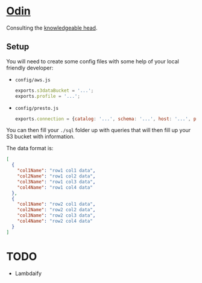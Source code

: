 # [Odin](https://en.wikipedia.org/wiki/Odin)
Consulting the [knowledgeable head](https://en.wikipedia.org/wiki/M%C3%ADmir).
 
## Setup
You will need to create some config files with some help of your local friendly developer:

* `config/aws.js`
  ```JavaScript
  exports.s3dataBucket = '...';
  exports.profile = '...';
  ```
* `config/presto.js`
  ```JavaScript
  exports.connection = {catalog: '...', schema: '...', host: '...', port: '...'};
  ```
    
You can then fill your `./sql` folder up with queries that will then fill up your S3 bucket with information.

The data format is:
```JSON
[
  {
    "col1Name": "row1 col1 data",
    "col2Name": "row1 col2 data",
    "col3Name": "row1 col3 data",
    "col4Name": "row1 col4 data"
  },
  {
    "col1Name": "row2 col1 data",
    "col2Name": "row2 col2 data",
    "col3Name": "row2 col3 data",
    "col4Name": "row2 col4 data"
  }
]
```

# TODO
* Lambdaify
